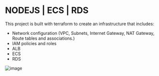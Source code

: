 # NODEJS | ECS | RDS

This project is built with terraform to create an infrastructure that includes:

- Network configuration (VPC, Subnets, Internet Gateway, NAT Gateway, Route tables and associations.)
- IAM policies and roles 
- ALB
- ECS
- RDS

![image](https://user-images.githubusercontent.com/47400938/127743900-c01374e0-6c24-4f9f-9c84-5f6970566b87.png)
